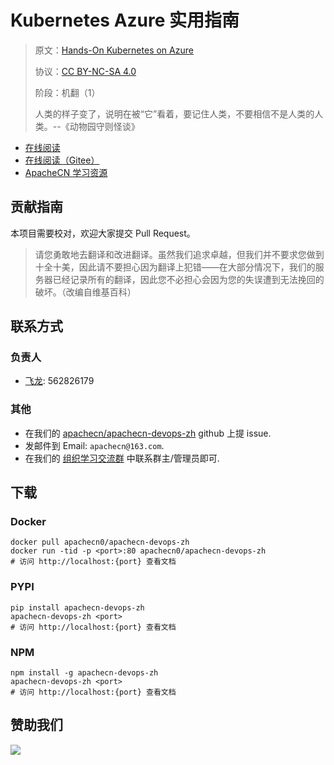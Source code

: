 # Kubernetes Azure 实用指南

> 原文：[Hands-On Kubernetes on Azure](https://libgen.rs/book/index.php?md5=8F91550A7983115FCFE36001051EE26C)
> 
> 协议：[CC BY-NC-SA 4.0](http://creativecommons.org/licenses/by-nc-sa/4.0/)
> 
> 阶段：机翻（1）
> 
> 人类的样子变了，说明在被“它”看着，要记住人类，不要相信不是人类的人类。--《动物园守则怪谈》

* [在线阅读](https://devops.apachecn.org)
* [在线阅读（Gitee）](https://apachecn.gitee.io/doc-template/)
* [ApacheCN 学习资源](http://docs.apachecn.org/)

## 贡献指南

本项目需要校对，欢迎大家提交 Pull Request。

> 请您勇敢地去翻译和改进翻译。虽然我们追求卓越，但我们并不要求您做到十全十美，因此请不要担心因为翻译上犯错——在大部分情况下，我们的服务器已经记录所有的翻译，因此您不必担心会因为您的失误遭到无法挽回的破坏。（改编自维基百科）

## 联系方式

### 负责人

* [飞龙](https://github.com/wizardforcel): 562826179

### 其他

*   在我们的 [apachecn/apachecn-devops-zh](https://github.com/apachecn/apachecn-devops-zh) github 上提 issue.
*   发邮件到 Email: `apachecn@163.com`.
*   在我们的 [组织学习交流群](http://www.apachecn.org/organization/348.html) 中联系群主/管理员即可.

## 下载

### Docker

```
docker pull apachecn0/apachecn-devops-zh
docker run -tid -p <port>:80 apachecn0/apachecn-devops-zh
# 访问 http://localhost:{port} 查看文档
```

### PYPI

```
pip install apachecn-devops-zh
apachecn-devops-zh <port>
# 访问 http://localhost:{port} 查看文档
```

### NPM

```
npm install -g apachecn-devops-zh
apachecn-devops-zh <port>
# 访问 http://localhost:{port} 查看文档
```

## 赞助我们

![](http://data.apachecn.org/img/about/donate.jpg)

